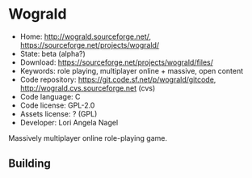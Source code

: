 # Wograld

- Home: http://wograld.sourceforge.net/, https://sourceforge.net/projects/wograld/
- State: beta (alpha?)
- Download: https://sourceforge.net/projects/wograld/files/
- Keywords: role playing, multiplayer online + massive, open content
- Code repository: https://git.code.sf.net/p/wograld/gitcode, http://wograld.cvs.sourceforge.net (cvs)
- Code language: C
- Code license: GPL-2.0
- Assets license: ? (GPL)
- Developer: Lori Angela Nagel

Massively multiplayer online role-playing game.

## Building
